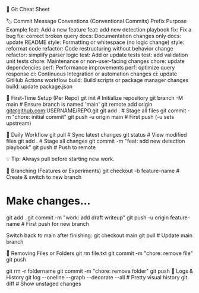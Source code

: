 🧠 Git Cheat Sheet

🏷️ Commit Message Conventions (Conventional Commits)
Prefix	Purpose	Example
feat:	Add a new feature	feat: add new detection playbook
fix:	Fix a bug	fix: correct broken query
docs:	Documentation changes only	docs: update README
style:	Formatting or whitespace (no logic change)	style: reformat code
refactor:	Code restructuring without behavior change	refactor: simplify parser logic
test:	Add or update tests	test: add validation unit tests
chore:	Maintenance or non-user-facing changes	chore: update dependencies
perf:	Performance improvements	perf: optimize query response
ci:	Continuous Integration or automation changes	ci: update GitHub Actions workflow
build:	Build scripts or package manager changes	build: update package.json

🚀 First-Time Setup (Per Repo)
git init                     # Initialize repository
git branch -M main            # Ensure branch is named 'main'
git remote add origin git@github.com:USERNAME/REPO.git
git add .                     # Stage all files
git commit -m "chore: initial commit"
git push -u origin main       # First push (-u sets upstream)

🔁 Daily Workflow
git pull                      # Sync latest changes
git status                    # View modified files
git add .                     # Stage all changes
git commit -m "feat: add new detection playbook"
git push                      # Push to remote

💡 Tip: Always pull before starting new work.

🌱 Branching (Features or Experiments)
git checkout -b feature-name   # Create & switch to new branch

# Make changes...
git add .
git commit -m "work: add draft writeup"
git push -u origin feature-name  # First push for new branch


Switch back to main after finishing:
git checkout main
git pull                       # Update main branch

🧹 Removing Files or Folders
git rm file.txt
git commit -m "chore: remove file"
git push

git rm -r foldername
git commit -m "chore: remove folder"
git push
📜 Logs & History
git log --oneline --graph --decorate --all   # Pretty visual history
git diff                                    # Show unstaged changes
